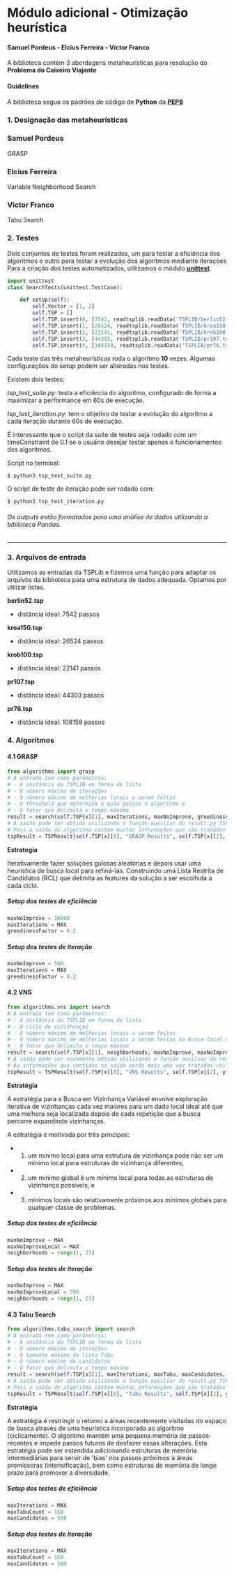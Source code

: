 # Módulo adicional - Otimização heurística

#### Samuel Pordeus - Elcius Ferreira - Victor Franco

A biblioteca contém 3 abordagens metaheurísticas para resolução do **Problema do Caixeiro Viajante**

#### Guidelines
A biblioteca segue os padrões de código de **Python** da [**PEP8**](https://www.python.org/dev/peps/pep-0008/)

### 1. Designação das metaheurísticas
### **Samuel Pordeus**
GRASP

### **Elcius Ferreira**
Variable Neighborhood Search

### **Victor Franco**
Tabu Search

### 2. Testes
Dois conjuntos de testes foram realizados, um para testar a eficiência dos algoritmos e outro para testar a evolução dos algoritmos mediante iterações
Para a criação dos testes automatizados, utilizamos o módulo [**unittest**](https://docs.python.org/3/library/unittest.html).

```python
import unittest
class SearchTests(unittest.TestCase):

    def setUp(self):
        self.Vector = [1, 2]
        self.TSP = []
        self.TSP.insert(0, [7542, readtsplib.readData('TSPLIB/berlin52.tsp')])
        self.TSP.insert(1, [26524, readtsplib.readData('TSPLIB/kroa150.tsp')])
        self.TSP.insert(2, [22141, readtsplib.readData('TSPLIB/krob100.tsp')])
        self.TSP.insert(3, [44303, readtsplib.readData('TSPLIB/pr107.tsp')])
        self.TSP.insert(4, [108159, readtsplib.readData('TSPLIB/pr76.tsp')])

```
Cada teste das três metaheurísticas roda o algoritmo **10** vezes. Algumas configurações do setup podem ser alteradas nos testes.

Existem dois testes:

*tsp_test_suite.py*: testa a eficiência do algoritmo, configurado de forma a maximizar a performance em 60s de execução.

*tsp_test_iteration.py*: tem o objetivo de testar a evolução do algoritmo a cada iteração durante 60s de execução.

É interessante que o script da suíte de testes seja rodado com um timeConstraint de 0.1 se o usuário desejar testar apenas o funcionamentos dos algoritmos.

Script no terminal:
```
$ python3 tsp_test_suite.py
```

O script de teste de iteração pode ser rodado com:

```
$ python3 tsp_test_iteration.py
```

###### Os outputs estão formatados para uma análise de dados utilizando a biblioteca *Pandas*.

---
### 3. Arquivos de entrada
Utilizamos as entradas da TSPLib e fizemos uma função para adaptar os arquivòs da biblioteca para uma estrutura de dados adequada. Optamos por utilizar listas.

**berlin52.tsp**
- distância ideal: 7542 passos

**kroa150.tsp**
- distância ideal: 26524 passos

**krob100.tsp**
- distância ideal: 22141 passos

**pr107.tsp**
- distância ideal: 44303 passos

**pr76.tsp**
- distância ideal: 108159 passos

### 4. Algoritmos

#### 4.1 GRASP
```python
from algorithms import grasp
# A entrada tem como parâmetros:
# - A instância da TSPLIB em forma de lista
# - O número máximo de iterações
# - O número máximo de melhorias locais a serem feitas
# - O threshold que determina o quão guloso o algoritmo é
# - O fator que delimita o tempo máximo
result = search(self.TSP[x][1], maxIterations, maxNoImprove, greedinessFactor, timeConstraint)
# A saída pode ser obtida utilizando a função auxiliar do result.py TSPResult
# Pois a saída do algoritmo contém muitas informações que são tratadas utilizando a TSPResult
tspResult = TSPResult(self.TSP[x][0], "GRASP Results", self.TSP[x][2], y)
```
**Estrategia**

Iterativamente fazer soluções gulosas aleatórias e depois usar uma heurística de busca local para refiná-las.
Construindo uma Lista Restrita de Candidatos (RCL) que delimita as features da solução a ser escolhida a cada ciclo.

##### Setup dos testes de eficiência
```python
maxNoImprove = 10000
maxIterations = MAX
greedinessFactor = 0.2
```
##### Setup dos testes de iteração
```python
maxNoImprove = 500
maxIterations = MAX
greedinessFactor = 0.2
```

#### 4.2 VNS
```python
from algorithms.vns import search
# A entrada tem como parâmetros:
# - A instância da TSPLIB em forma de lista
# - O ciclo de vizinhanças
# - O número máximo de melhorias locais a serem feitas
# - O número máximo de melhorias locais a serem feitas na busca local do VNS
# - O fator que delimita o tempo máximo
result = search(self.TSP[x][1], neighborhoods, maxNoImprove, maxNoImproveLocal, timeConstraint)
# A saída pode ser novamente obtida utilizando a função auxiliar do result.py TSPResult
# As informações que contidas na saída serão mais uma vez tratadas utilizando esta função auxiliar
tspResult = TSPResult(self.TSP[x][0], "VNS Results", self.TSP[x][2], y)
```
**Estratégia**

A estratégia para a Busca em Vizinhança Variável envolve exploração iterativa de vizinhanças cada vez maiores para um dado
local ideal até que uma melhora seja localizada depois de cada repetição que a busca percorre expandindo vizinhanças.

A estratégia é motivada por três princípos:
- 1) um mínimo local para uma estrutura de vizinhança pode não ser um mínimo local para estruturas de vizinhança diferentes,
- 2) um mínimo global é um mínimo local para todas as estruturas de vizinhança possíveis, e
- 3) mínimos locais são relativamente próximos aos mínimos globais para qualquer classe de problemas.

##### Setup dos testes de eficiência
```python
maxNoImprove = MAX
maxNoImproveLocal = MAX
neighborhoods = range(1, 21)
```
##### Setup dos testes de iteração
```python
maxNoImprove = MAX
maxNoImproveLocal = 700
neighborhoods = range(1, 21)
```

#### 4.3 Tabu Search
```python
from algorithms.tabu_search import search
# A entrada tem como parâmetros:
# - A instância da TSPLIB em forma de lista
# - O número máximo de iterações
# - O tamanho máximo da lista Tabu
# - O número máximo de candidatos
# - O fator que delimita o tempo máximo
result = search(self.TSP[x][1], maxIterations, maxTabu, maxCandidates, timeConstraint)
# A saída pode ser obtida utilizando a função auxiliar do result.py TSPResult
# Pois a saída do algoritmo contém muitas informações que são tratadas utilizando a TSPResult
tspResult = TSPResult(self.TSP[x][0], "Tabu Results", self.TSP[x][2], y)
```
**Estratégia**

A estratégia é restringir o retorno a áreas recentemente visitadas do espaço
de busca através de uma heurística incorporada ao algoritmo (ciclicamente).
O algoritmo mantém uma pequena memória de passos recentes e impede passos
futuros de desfazer essas alterações. Esta estratégia pode ser estendida
adicionando estruturas de memória intermediárias para servir de 'bias' nos
passos próximos à áreas promissoras (intensificação), bem como estruturas de
memória de longo prazo para promover a diversidade.

##### Setup dos testes de eficiência
```python
maxIterations = MAX
maxTabuCount = 150
maxCandidates = 500
```
##### Setup dos testes de iteração
```python
maxIterations = MAX
maxTabuCount = 150
maxCandidates = 500
```
